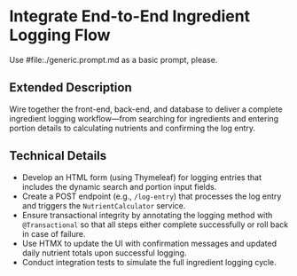 # Integrate End-to-End Ingredient Logging Flow

Use #file:./generic.prompt.md as a basic prompt, please.

## Extended Description
Wire together the front-end, back-end, and database to deliver a complete ingredient logging workflow—from searching for ingredients and entering portion details to calculating nutrients and confirming the log entry.

## Technical Details
- Develop an HTML form (using Thymeleaf) for logging entries that includes the dynamic search and portion input fields.
- Create a POST endpoint (e.g., `/log-entry`) that processes the log entry and triggers the `NutrientCalculator` service.
- Ensure transactional integrity by annotating the logging method with `@Transactional` so that all steps either complete successfully or roll back in case of failure.
- Use HTMX to update the UI with confirmation messages and updated daily nutrient totals upon successful logging.
- Conduct integration tests to simulate the full ingredient logging cycle.